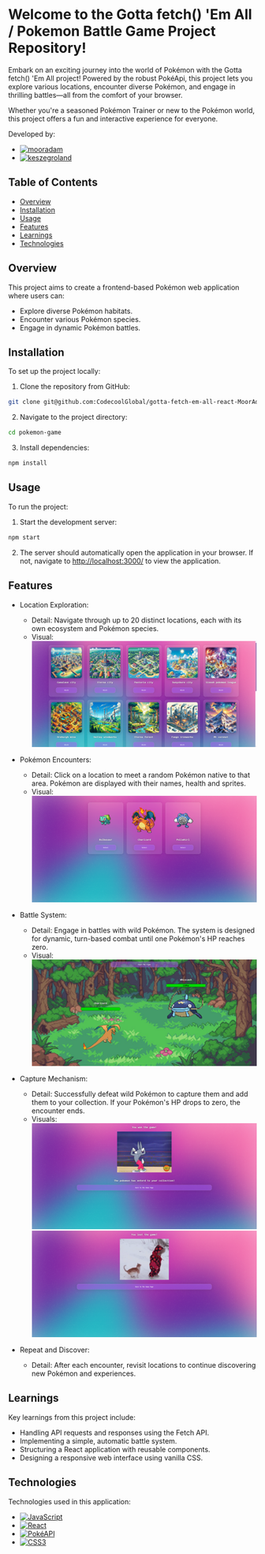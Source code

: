 # Welcome to the Gotta fetch() 'Em All / Pokemon Battle Game Project Repository!

Embark on an exciting journey into the world of Pokémon with the Gotta fetch() 'Em All project! Powered by the robust PokéApi, this project lets you explore various locations, encounter diverse Pokémon, and engage in thrilling battles—all from the comfort of your browser.

Whether you're a seasoned Pokémon Trainer or new to the Pokémon world, this project offers a fun and interactive experience for everyone.

Developed by:
* [![mooradam][mooradam]][mooradam-url]
* [![keszegroland][keszegroland]][keszegroland-url]

## Table of Contents
- [Overview](#overview)
- [Installation](#installation)
- [Usage](#usage)
- [Features](#features)
- [Learnings](#learnings)
- [Technologies](#technologies)

## Overview
This project aims to create a frontend-based Pokémon web application where users can:
  - Explore diverse Pokémon habitats.
  - Encounter various Pokémon species.
  - Engage in dynamic Pokémon battles.

## Installation
To set up the project locally:
  1. Clone the repository from GitHub:
  ```bash
  git clone git@github.com:CodecoolGlobal/gotta-fetch-em-all-react-MoorAdam.git
  ```

  2. Navigate to the project directory:
  ```bash
  cd pokemon-game
  ```

  3. Install dependencies:
  ```bash
  npm install
  ```

## Usage
To run the project:
  1. Start the development server:
  ```bash
  npm start
  ```

  2. The server should automatically open the application in your browser. If not, navigate to [http://localhost:3000/](http://localhost:3000/) to view the application.

## Features
  - Location Exploration:
    - Detail: Navigate through up to 20 distinct locations, each with its own ecosystem and Pokémon species.
    - Visual: ![LocationImage](.//ImagesReadme/LocationsImage.png)

  - Pokémon Encounters: 
    - Detail: Click on a location to meet a random Pokémon native to that area. Pokémon are displayed with their names, health and sprites.
    - Visual: ![PokemonInventoryImage](.//ImagesReadme/PokemonInventoryImage.png)

  - Battle System: 
    - Detail: Engage in battles with wild Pokémon. The system is designed for dynamic, turn-based combat until one Pokémon's HP reaches zero.
    - Visual: ![BattleImage](.//ImagesReadme/BattleImage.png)

  - Capture Mechanism:
    - Detail: Successfully defeat wild Pokémon to capture them and add them to your collection. If your Pokémon's HP drops to zero, the encounter ends.
    - Visuals: ![WinningImage](.//ImagesReadme/WinningImage.png) ![LosingImage](.//ImagesReadme/LosingImage.png)

  - Repeat and Discover:
    - Detail: After each encounter, revisit locations to continue discovering new Pokémon and experiences.

## Learnings
Key learnings from this project include:
  - Handling API requests and responses using the Fetch API.
  - Implementing a simple, automatic battle system.
  - Structuring a React application with reusable components.
  - Designing a responsive web interface using vanilla CSS.

## Technologies
Technologies used in this application:
* [![JavaScript][JavaScript]][JavaScript-url]
* [![React][React.js]][React-url]
* [![PokéAPI][PokéAPI]][PokéAPI-url]
* [![CSS3][CSS3]][CSS3-url]


[JavaScript]: https://img.shields.io/badge/JavaScript-4B4B4B?style=for-the-badge&logo=javascript&logoColor=yellow
[JavaScript-url]: https://www.javascript.com/
[React.js]: https://img.shields.io/badge/React-20232A?style=for-the-badge&logo=react&logoColor=61DAFB
[React-url]: https://reactjs.org/
[PokéAPI]: https://img.shields.io/badge/PokeAPI-FFCB05?style=for-the-badge&logo=pokemon&logoColor=black
[PokéAPI-url]: https://pokeapi.co/
[CSS3]: https://img.shields.io/badge/CSS3-blue?style=for-the-badge
[CSS3-url]: https://developer.mozilla.org/en-US/docs/Web/CSS
[keszegroland]: https://img.shields.io/badge/Roland%20Keszeg-181717?style=for-the-badge&logo=github&logoColor=white
[keszegroland-url]: https://github.com/keszegroland
[mooradam]: https://img.shields.io/badge/%C3%81d%C3%A1m%20Mo%C3%B3r-181717?style=for-the-badge&logo=github&logoColor=white
[mooradam-url]: https://github.com/MoorAdam